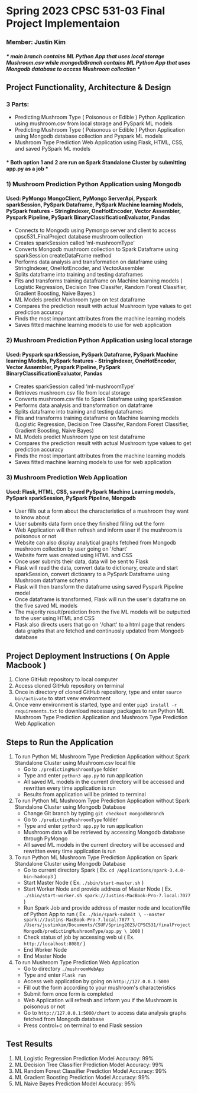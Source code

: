 # Spring 2023 CPSC 531-03 Final Project Implementaion
### Member: Justin Kim

##### * main branch contains ML Python App that uses local storage Mushroom.csv while mongodbBranch contains ML Python App that uses Mongodb database to access Mushroom collection *

## Project Functionality, Architecture & Design
### 3 Parts:
   - Predicting Mushroom Type ( Poisonous or Edible ) Python Application using mushroom.csv from local storage and PySpark ML models
   - Predicting Mushroom Type ( Poisonous or Edible ) Python Application using Mongodb database collection and Pyspark ML models
   - Mushroom Type Prediction Web Application using Flask, HTML, CSS, and saved PySpark ML models

#### * Both option 1 and 2 are run on Spark Standalone Cluster by submitting app.py as a job *


### 1) Mushroom Prediction Python Application using Mongodb
#### Used: PyMongo MongoClient, PyMongo ServerApi, Pyspark sparkSession, PySpark Dataframe, PySpark Machine learning Models, PySpark features - StringIndexer, OneHotEncoder, Vector Assembler, Pyspark Pipeline, PySpark BinaryClassificationEvaluator, Pandas
   - Connects to Mongodb using Pymongo server and client to access cpsc531_FinalProject database mushroom collection
   - Creates sparkSession called 'ml-mushroomType'
   - Converts Mongodb mushroom collection to Spark Dataframe using sparkSession createDataFrame method
   - Performs data analysis and transformation on dataframe using StringIndexer, OneHotEncoder, and VectorAssembler
   - Splits dataframe into training and testing dataframes
   - Fits and transforms training dataframe on Machine learning models ( Logistic Regression, Decision Tree Classifer, Random Forest Classifier, Gradient Boosting, Naive Bayes )
   - ML Models predict Mushroom type on test dataframe
   - Compares the prediction result with actual Mushroom type values to get prediction accuracy
   - Finds the most important attributes from the machine learning models
   - Saves fitted machine learning models to use for web application


### 2) Mushroom Prediction Python Application using local storage
#### Used: Pyspark sparkSession, PySpark Dataframe, PySpark Machine learning Models, PySpark features - StringIndexer, OneHotEncoder, Vector Assembler, Pyspark Pipeline, PySpark BinaryClassificationEvaluator, Pandas
   - Creates sparkSession called 'ml-mushroomType'
   - Retrieves mushroom.csv file from local storage
   - Converts mushroom.csv file to Spark Dataframe using sparkSession
   - Performs data analysis and transformation on dataframe
   - Splits dataframe into training and testing dataframes
   - Fits and transforms training dataframe on Machine learning models (Logistic Regression, Decision Tree Classifer, Random Forest Classifier, Gradient Boosting, Naive Bayes)
   - ML Models predict Mushroom type on test dataframe
   - Compares the prediction result with actual Mushroom type values to get prediction accuracy
   - Finds the most important attributes from the machine learning models
   - Saves fitted machine learning models to use for web application


### 3) Mushroom Prediction Web Application
#### Used: Flask, HTML, CSS, saved PySpark Machine Learning models, PySpark sparkSession, PySpark Pipeline, Mongodb
   - User fills out a form about the characteristics of a mushroom they want to know about
   - User submits data form once they finished filling out the form
   - Web Application will then refresh and inform user if the mushroom is poisonous or not
   - Website can also display analytical graphs fetched from Mongodb mushroom collection by user going on '/chart' 
   - Website form was created using HTML and CSS
   - Once user submits their data, data will be sent to Flask
   - Flask will read the data, convert data to dictionary, create and start sparkSession, convert dictioanry to a PySpark Dataframe using Mushroom dataframe schema
   - Flask will then transform the dataframe using saved Pyspark Pipeline model
   - Once dataframe is transformed, Flask will run the user's dataframe on the five saved ML models
   - The majority result/prediction from the five ML models will be outputted to the user using HTML and CSS
   - Flask also directs users that go on '/chart' to a html page that renders data graphs that are fetched and continuosly updated from Mongodb database



## Project Deployment Instructions ( On Apple Macbook )
1. Clone GitHub repository to local computer
2. Access cloned GitHub repository on terminal
3. Once in directory of cloned GitHub repository, type and enter `source bin/activate` to start venv environment
4. Once venv environment is started, type and enter `pip3 install -r requirements.txt` to download necessary packages to run Python ML Mushroom Type Prediction Application and Mushroom Type Prediction Web Application



## Steps to Run the Application
1. To run Python ML Mushroom Type Prediction Application without Spark Standalone Cluster using Mushroom.csv local file
   -  Go to `./predictingMushroomType` folder
   -  Type and enter `python3 app.py` to run application
   -  All saved ML models in the current directory will be accessed and rewritten every time application is run
   -  Results from application will be printed to terminal
2. To run Python ML Mushroom Type Prediction Application without Spark Standalone Cluster using Mongodb Database
   -  Change Git branch by typing `git checkout mongodbBranch`
   -  Go to `./predictingMushroomType` folder
   -  Type and enter `python3 app.py` to run application
   -  Mushroom data will be retrieved by accessing Mongodb database through PyMongo
   -  All saved ML models in the current directory will be accessed and rewritten every time application is run
3. To run Python ML Mushroom Type Prediction Application on Spark Standalone Cluster using Mongodb Database
   - Go to current directory Spark ( Ex. `cd /Applications/spark-3.4.0-bin-hadoop3` )
   - Start Master Node ( Ex. `./sbin/start-master.sh` )
   - Start Worker Node and provide address of Master Node ( Ex. `./sbin/start-worker.sh spark://Justins-MacBook-Pro-7.local:7077` )
   - Run Spark Job and provide address of master node and location/file of Python App to run
    ( Ex. `./bin/spark-submit \
           --master spark://Justins-MacBook-Pro-7.local:7077 \
           /Users/justinkim/Documents/CSUF/Spring2023/CPSC531/finalProjectMongodb/predictingMushroomType/app.py \
           1000` )
   - Check status of job by accessing web ui ( Ex. `http://localhost:8080/` )
   - End Worker Node
   - End Master Node
 4. To run Mushroom Type Prediction Web Application
      - Go to directory `./mushroomWebApp`
      - Type and enter `Flask run`
      - Access web application by going on `http://127.0.0.1:5000`
      - Fill out the form according to your mushroom's characteristics
      - Submit form once form is completed
      - Web Application will refresh and inform you if the Mushroom is poisonous or not
      - Go to `http://127.0.0.1:5000/chart` to access data analysis graphs fetched from Mongodb database
      - Press control+c on terminal to end Flask session



## Test Results
   1. ML Logistic Regression Prediction Model Accuracy: 99%
   2. ML Decision Tree Classifier Prediction Model Accuracy: 99%
   3. ML Random Forest Classifier Prediction Model Accuracy: 99%
   4. ML Gradient Boosting Prediction Model Accuracy: 99%
   5. ML Naive Bayes Prediction Model Accuracy: 95%


